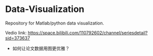 # Data-Visualization

Repository for Matlab/python data visualization.

Vedio link: https://space.bilibili.com/110792602/channel/seriesdetail?sid=373637

- 如何让论文数据用图更优雅？

